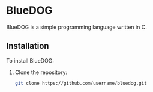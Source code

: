 # BlueDOG

BlueDOG is a simple programming language written in C.

## Installation

To install BlueDOG:

1. Clone the repository:
   ```bash
   git clone https://github.com/username/bluedog.git
